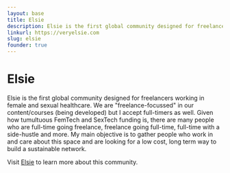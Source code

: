```yaml
---
layout: base
title: Elsie
description: Elsie is the first global community designed for freelancers working in female and sexual healthcare.
linkurl: https://veryelsie.com
slug: elsie
founder: true
---
```


# Elsie

Elsie is the first global community designed for freelancers working in female and sexual healthcare. We are "freelance-focussed" in our content/courses (being developed) but I accept full-timers as well. Given how tumultuous FemTech and SexTech funding is, there are many people who are full-time going freelance, freelance going full-time, full-time with a side-hustle and more. My main objective is to gather people who work in and care about this space and are looking for a low cost, long term way to build a sustainable network.

Visit [Elsie](https://veryelsie.com) to learn more about this community. 